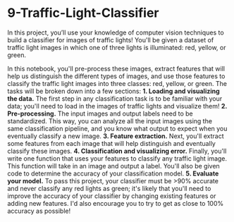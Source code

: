# 9-Traffic-Light-Classifier
In this project, you’ll use your knowledge of computer vision techniques to build a classifier for images of traffic lights! You'll be given a dataset of traffic light images in which one of three lights is illuminated: red, yellow, or green.

In this notebook, you'll pre-process these images, extract features that will help us distinguish the different types of images, and use those features to classify the traffic light images into three classes: red, yellow, or green. The tasks will be broken down into a few sections:
        **1. Loading and visualizing the data.** The first step in any classification task is to be familiar with your data; you'll need                to load in the images of traffic lights and visualize them!
        **2. Pre-processing.** The input images and output labels need to be standardized. This way, you can analyze all the input images              using the same classification pipeline, and you know what output to expect when you eventually classify a new image.
        **3. Feature extraction.** Next, you'll extract some features from each image that will help distinguish and eventually classify                these images.
        **4. Classification and visualizing error.** Finally, you'll write one function that uses your features to classify any traffic                light image. This function will take in an image and output a label. You'll also be given code to determine the accuracy of                your classification model.
        **5. Evaluate your model.** To pass this project, your classifier must be >90% accurate and never classify any red lights as                    green; it's likely that you'll need to improve the accuracy of your classifier by changing existing features or adding new                features. I'd also encourage you to try to get as close to 100% accuracy as possible!
